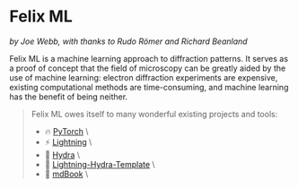 # Felix ML

*by Joe Webb, with thanks to Rudo Römer and Richard Beanland*

Felix ML is a machine learning approach to diffraction patterns. It serves as a proof of concept that the field of microscopy can be greatly aided by the use of machine learning: electron diffraction experiments are expensive, existing computational methods are time-consuming, and machine learning has the benefit of being neither.

> Felix ML owes itself to many wonderful existing projects and tools:
> - 🔥 [PyTorch][pytorch] \
> - ⚡ [Lightning][lightning] \
> - 🐉 [Hydra][hydra] \
> - 🚀 [Lightning-Hydra-Template][template] \
> - 📓 [mdBook][mdbook] \



[diffraction]: https://en.wikipedia.org/wiki/Diffraction
[microscopy]: https://www.ed.ac.uk/clinical-sciences/edinburgh-imaging/for-patients-study-participants/tell-me-more-about-my-scan/what-is-microscopy
[getting-started]: getting-started.md
[results]: results.md
[introduction]: introduction.md
[pytorch]: https://pytorch.org
[lightning]: https://lightning.ai
[hydra]: https://hydra.cc
[template]: https://github.com/ashleve/lightning-hydra-template
[mdbook]: https://rust-lang.github.io/mdBook/